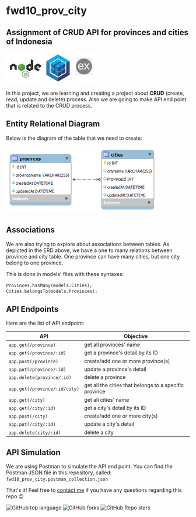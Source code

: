 # fwd10_prov_city
## Assignment of CRUD API for provinces and cities of Indonesia

![poweredBy](dev.png)

In this project, we are learning and creating a project about **CRUD** (create, read, update and delete) process.
Also we are going to make API end point that is related to the CRUD process.

## Entity Relational Diagram 
Below is the diagram of the table that we need to create:

![ERD_province_city](ERD.png)

## Associations
We are also trying to explore about associations between tables. As depicted in the ERD above, we have a one to many relations between province and city table.
One province can have many cities, but one city belong to one province.

This is done in models' files with these syntaxes:
```
Provinces.hasMany(models.Cities);
Cities.belongsTo(models.Provinces);
```

## API Endpoints
Here are the list of API endpoint:

| API | Objective |
| --- | --- |
| `app.get(/province)` | get all provinces' name |
| `app.get(/province/:id)` | get a province's detail by its ID |
| `app.post(/province)` | create/add one or more province(s) |
| `app.put(/province/:id)` | update a province's detail |
| `app.delete(province/:id)` | delete a province |
| `app.get(/province/:id/city)` | get all the cities that belongs to a specific province |
| `app.get(/city)` | get all cities' name |
| `app.get(/city/:id)` | get a city's detail by its ID |
| `app.post(/city)` | create/add one or more city(s) |
| `app.put(/city/:id)` | update a city's detail |
| `app.delete(city/:id)` | delete a city |

## API Simulation
We are using Postman to simulate the API end point. You can find the Postman JSON file in this repository, called:
`fwd10_prov_city.postman_collection.json`

That's it! Feel free to [contact me](mailto:taufan2922@gmail.com?subject=[GitHub]%20fwd10_province_city) if you have any questions regarding this repo 😉

![GitHub top language](https://img.shields.io/github/languages/top/{taufan2922}/{fwd10_prov_city}?color=yellow)
![GitHub forks](https://img.shields.io/github/forks/{taufan2922}/{fwd10_prov_city}?style=social)
![GitHub Repo stars](https://img.shields.io/github/stars/{taufan2922}/{fwd10_prov_city}?style=social)
